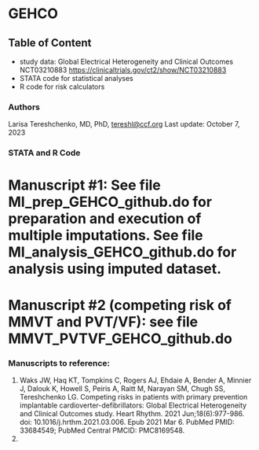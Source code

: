 # GEHCO
## Table of Content
  - study data: Global Electrical Heterogeneity and Clinical Outcomes NCT03210883 https://clinicaltrials.gov/ct2/show/NCT03210883
  - STATA code for statistical analyses
  - R code for risk calculators
  
### Authors
Larisa Tereshchenko, MD, PhD, <tereshl@ccf.org>
Last update: October 7, 2023
  
### STATA and R Code
# Manuscript #1: See file MI_prep_GEHCO_github.do for preparation and execution of multiple imputations. See file MI_analysis_GEHCO_github.do for analysis using imputed dataset. 
# Manuscript #2 (competing risk of MMVT and PVT/VF): see file MMVT_PVTVF_GEHCO_github.do

 

### Manuscripts to reference:
1. Waks JW, Haq KT, Tompkins C, Rogers AJ, Ehdaie A, Bender A, Minnier J, Dalouk K, Howell S, Peiris A, Raitt M, Narayan SM, Chugh SS, Tereshchenko LG. Competing risks in patients with primary prevention implantable cardioverter-defibrillators: Global Electrical Heterogeneity and Clinical Outcomes study. Heart Rhythm. 2021 Jun;18(6):977-986. doi: 10.1016/j.hrthm.2021.03.006. Epub 2021 Mar 6. PubMed PMID: 33684549; PubMed Central PMCID: PMC8169548.
2. 

